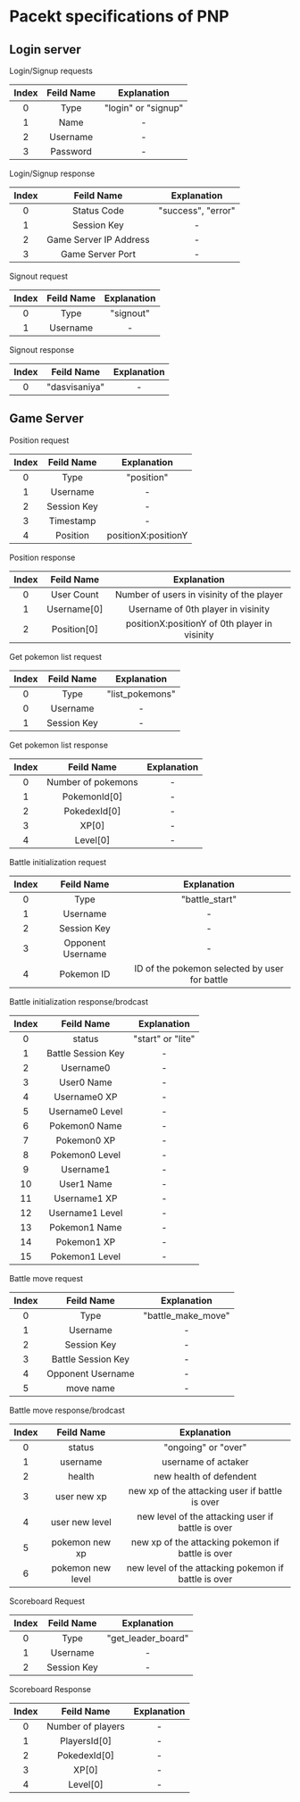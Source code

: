 # Pacekt specifications of PNP

## Login server

Login/Signup requests

Index | Feild Name |     Explanation
:---: | :--------: | :-----------------:
  0   |    Type    | "login" or "signup"
  1   |    Name    |          -
  2   |  Username  |          -
  3   |  Password  |          -

Login/Signup response

Index |       Feild Name       |    Explanation
:---: | :--------------------: | :----------------:
  0   |      Status Code       | "success", "error"
  1   |      Session Key       |         -
  2   | Game Server IP Address |         -
  3   |    Game Server Port    |         -

Signout request

Index | Feild Name | Explanation
:---: | :--------: | :---------:
  0   |    Type    |  "signout"
  1   |  Username  |      -

Signout response

Index |  Feild Name   | Explanation
:---: | :-----------: | :---------:
  0   | "dasvisaniya" |      -

## Game Server

Position request

Index | Feild Name  |     Explanation
:---: | :---------: | :-----------------:
  0   |    Type     |     "position"
  1   |  Username   |          -
  2   | Session Key |          -
  3   |  Timestamp  |          -
  4   |  Position   | positionX:positionY

Position response

Index | Feild Name  |                  Explanation
:---: | :---------: | :-------------------------------------------:
  0   | User Count  |   Number of users in visinity of the player
  1   | Username[0] |      Username of 0th player in visinity
  2   | Position[0] | positionX:positionY of 0th player in visinity

Get pokemon list request

Index | Feild Name  |   Explanation
:---: | :---------: | :-------------:
  0   |    Type     | "list_pokemons"
  0   |  Username   |        -
  1   | Session Key |        -

Get pokemon list response

Index |     Feild Name     | Explanation
:---: | :----------------: | :---------:
  0   | Number of pokemons |      -
  1   |    PokemonId[0]    |      -
  2   |    PokedexId[0]    |      -
  3   |       XP[0]        |      -
  4   |      Level[0]      |      -

Battle initialization request

Index |    Feild Name     |                  Explanation
:---: | :---------------: | :-------------------------------------------:
  0   |       Type        |                "battle_start"
  1   |     Username      |                       -
  2   |    Session Key    |                       -
  3   | Opponent Username |                       -
  4   |    Pokemon ID     | ID of the pokemon selected by user for battle

Battle initialization response/brodcast

Index |     Feild Name     |    Explanation
:---: | :----------------: | :---------------:
  0   |       status       | "start" or "lite"
  1   | Battle Session Key |         -
  2   |     Username0      |         -
  3   |     User0 Name     |         -
  4   |    Username0 XP    |         -
  5   |  Username0 Level   |         -
  6   |   Pokemon0 Name    |         -
  7   |    Pokemon0 XP     |         -
  8   |   Pokemon0 Level   |         -
  9   |     Username1      |         -
 10   |     User1 Name     |         -
 11   |    Username1 XP    |         -
 12   |  Username1 Level   |         -
 13   |   Pokemon1 Name    |         -
 14   |    Pokemon1 XP     |         -
 15   |   Pokemon1 Level   |         -

Battle move request

Index |     Feild Name     |    Explanation
:---: | :----------------: | :----------------:
  0   |        Type        | "battle_make_move"
  1   |      Username      |         -
  2   |    Session Key     |         -
  3   | Battle Session Key |         -
  4   | Opponent Username  |         -
  5   |     move name      |         -

Battle move response/brodcast

Index |    Feild Name     |                     Explanation
:---: | :---------------: | :--------------------------------------------------:
  0   |      status       |                 "ongoing" or "over"
  1   |     username      |                 username of actaker
  2   |      health       |               new health of defendent
  3   |    user new xp    |    new xp of the attacking user if battle is over
  4   |  user new level   |  new level of the attacking user if battle is over
  5   |  pokemon new xp   |  new xp of the attacking pokemon if battle is over
  6   | pokemon new level | new level of the attacking pokemon if battle is over

Scoreboard Request

Index |     Feild Name     |    Explanation
:---: | :----------------: | :------------------:
  0   |        Type        | "get_leader_board"
  1   |      Username      |         -
  2   |    Session Key     |         -


Scoreboard Response

Index |     Feild Name     | Explanation
:---: | :----------------: | :---------:
  0   | Number of players  |      -
  1   |    PlayersId[0]    |      -
  2   |    PokedexId[0]    |      -
  3   |       XP[0]        |      -
  4   |      Level[0]      |      -